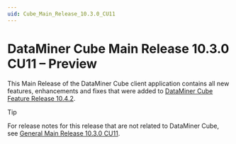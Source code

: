 ```yaml
---
uid: Cube_Main_Release_10.3.0_CU11
---
```


# DataMiner Cube Main Release 10.3.0 CU11 – Preview

This Main Release of the DataMiner Cube client application contains all new features, enhancements and fixes that were added to [DataMiner Cube Feature Release 10.4.2](xref:Cube_Feature_Release_10.4.2).

> [!TIP]
> For release notes for this release that are not related to DataMiner Cube, see [General Main Release 10.3.0 CU11](xref:General_Main_Release_10.3.0_CU11).
